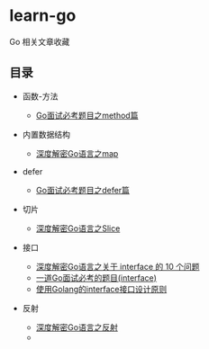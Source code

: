 # learn-go
Go 相关文章收藏

## 目录


- 函数-方法
    - [Go面试必考题目之method篇](https://github.com/tianmt/learn-go/blob/master/%E5%87%BD%E6%95%B0-%E6%96%B9%E6%B3%95/Go%E9%9D%A2%E8%AF%95%E5%BF%85%E8%80%83%E9%A2%98%E7%9B%AE%E4%B9%8Bmethod%E7%AF%87.md)

- 内置数据结构
    - [深度解密Go语言之map]()

- defer
    - [Go面试必考题目之defer篇](https://github.com/tianmt/learn-go/blob/master/defer/Go%E9%9D%A2%E8%AF%95%E5%BF%85%E8%80%83%E9%A2%98%E7%9B%AE%E4%B9%8Bdefer%E7%AF%87.md)

- 切片
    - [深度解密Go语言之Slice](https://github.com/tianmt/learn-go/blob/master/%E5%88%87%E7%89%87/%E6%B7%B1%E5%BA%A6%E8%A7%A3%E5%AF%86Go%E8%AF%AD%E8%A8%80%E4%B9%8BSlice.md)

- 接口
    - [深度解密Go语言之关于 interface 的 10 个问题](https://github.com/tianmt/learn-go/blob/master/%E6%8E%A5%E5%8F%A3/%E6%B7%B1%E5%BA%A6%E8%A7%A3%E5%AF%86Go%E8%AF%AD%E8%A8%80%E4%B9%8B%E5%85%B3%E4%BA%8E%20interface%20%E7%9A%8410%E4%B8%AA%E9%97%AE%E9%A2%98.md)
    - [一道Go面试必考的题目(interface)](https://github.com/tianmt/learn-go/blob/master/%E6%8E%A5%E5%8F%A3/%E4%B8%80%E9%81%93Go%E9%9D%A2%E8%AF%95%E5%BF%85%E8%80%83%E7%9A%84%E9%A2%98%E7%9B%AE(interface).md)
    - [使用Golang的interface接口设计原则](https://github.com/tianmt/learn-go/blob/master/%E6%8E%A5%E5%8F%A3/%E4%BD%BF%E7%94%A8Golang%E7%9A%84interface%E6%8E%A5%E5%8F%A3%E8%AE%BE%E8%AE%A1%E5%8E%9F%E5%88%99.md)

- 反射
    - [深度解密Go语言之反射](https://github.com/tianmt/learn-go/blob/master/%E5%8F%8D%E5%B0%84/%E6%B7%B1%E5%BA%A6%E8%A7%A3%E5%AF%86Go%E8%AF%AD%E8%A8%80%E4%B9%8B%E5%8F%8D%E5%B0%84.md)
    - 

    